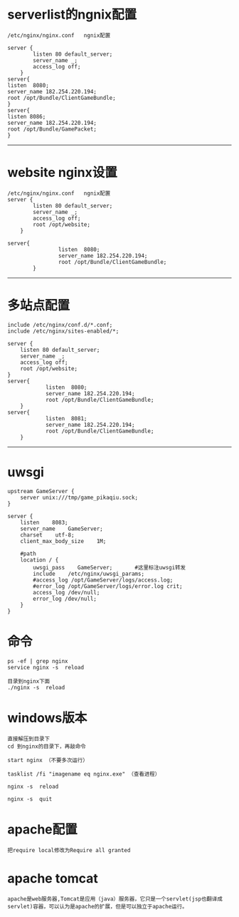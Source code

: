 # serverlist的ngnix配置 #

	/etc/nginx/nginx.conf	ngnix配置
	
	server {
			listen 80 default_server;
			server_name _;
			access_log off;
		}
	server{
	listen  8080;
	server_name 182.254.220.194;
	root /opt/Bundle/ClientGameBundle;
	}
	server{
	listen 8086;
	server_name 182.254.220.194;
	root /opt/Bundle/GamePacket;
	}




---

# website nginx设置 #

	/etc/nginx/nginx.conf	ngnix配置
	server {
			listen 80 default_server;
			server_name _;
			access_log off;
			root /opt/website;
		}
	
	server{
	                listen  8080;
	                server_name 182.254.220.194;
	                root /opt/Bundle/ClientGameBundle;
	        }



---

# 多站点配置 #


	include /etc/nginx/conf.d/*.conf;
	include /etc/nginx/sites-enabled/*;
	
	server {
		listen 80 default_server;
		server_name _;
		access_log off;
		root /opt/website;
	}
	server{
                listen  8080;
                server_name 182.254.220.194;
                root /opt/Bundle/ClientGameBundle;
        }
	server{
                listen  8081;
                server_name 182.254.220.194;
                root /opt/Bundle/ClientGameBundle;
        }


---
# uwsgi #

	upstream GameServer {
	    server unix:///tmp/game_pikaqiu.sock;
	}
	
	server {
	    listen    8083;
	    server_name    GameServer;
	    charset    utf-8;
	    client_max_body_size    1M;    
	
	    #path
	    location / {
	        uwsgi_pass    GameServer;		#这里标注uwsgi转发
	        include    /etc/nginx/uwsgi_params;
	        #access_log /opt/GameServer/logs/access.log;
	    	#error_log /opt/GameServer/logs/error.log crit;
	    	access_log /dev/null;
	        error_log /dev/null;
	    }
	}



# 命令

	ps -ef | grep nginx
	service nginx -s  reload

	目录到nginx下面
	./nginx -s  reload


# windows版本

	直接解压到目录下
	cd 到nginx的目录下，再敲命令
	
	start nginx （不要多次运行）
	
	tasklist /fi "imagename eq nginx.exe" （查看进程）

	nginx -s  reload

	nginx -s  quit
	



# apache配置

	把require local修改为Require all granted


# apache tomcat

	apache是web服务器,Tomcat是应用（java）服务器，它只是一个servlet(jsp也翻译成servlet)容器，可以认为是apache的扩展，但是可以独立于apache运行。  